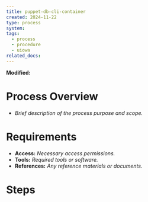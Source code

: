 ```yaml
---
title: puppet-db-cli-container
created: 2024-11-22
type: process
system: 
tags:
  - process
  - procedure
  - uiowa
related_docs:
---
```

**Modified:**

# **Process Overview**

- _Brief description of the process purpose and scope._

# **Requirements**

- **Access:** _Necessary access permissions._
- **Tools:** _Required tools or software._
- **References:** _Any reference materials or documents._

# **Steps**

